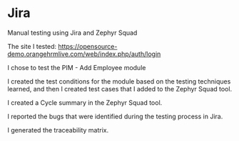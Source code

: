 # Jira
Manual testing using Jira and Zephyr Squad

The site I tested: https://opensource-demo.orangehrmlive.com/web/index.php/auth/login

I chose to test the PIM - Add Employee module

I created the test conditions for the module based on the testing techniques learned,
and then I created test cases that I added to the Zephyr Squad tool.

I created a Cycle summary in the Zephyr Squad tool.

I reported the bugs that were identified during the testing process in Jira.

I generated the traceability matrix.
